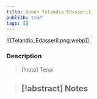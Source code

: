 ```yaml
---
title: Queen Telandia Edasseril
publish: true
tags: []
---
```

![[Telandia_Edasseril.png.webp]]
### Description
> [!note] Tenai
> <span style="font-family: 'Lucida Handwriting'; font-optical-sizing: auto; font-style: normal; word-break: break-word;"><span/>

> [!abstract] Notes
> -

